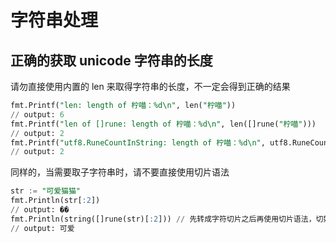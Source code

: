 # 字符串处理
<p id="5zfup1xV3LuE26Qe1hW9CR">

## 正确的获取 unicode 字符串的长度

</p>


<p id="ohP57H5dvXgpjaXGiWHjBy">

请勿直接使用内置的 len 来取得字符串的长度，不一定会得到正确的结果

</p>


<p id="bmq6EePwxarvoKUCJAKY8z">

```SQL
fmt.Printf("len: length of 柠喵：%d\n", len("柠喵"))
// output: 6
fmt.Printf("len of []rune: length of 柠喵：%d\n", len([]rune("柠喵")))
// output: 2
fmt.Printf("utf8.RuneCountInString: length of 柠喵：%d\n", utf8.RuneCountInString("柠喵"))
// output: 2
```


</p>


<p id="q5ciu1fvNprqdLWv1G66cn">

同样的，当需要取子字符串时，请不要直接使用切片语法

</p>


<p id="d16YfXtYWGogZNbvFv54Lj">

```SQL
str := "可爱猫猫"
fmt.Println(str[:2])
// output: ��
fmt.Println(string([]rune(str)[:2])) // 先转成字符切片之后再使用切片语法，切好之后再转回去
// output: 可爱
```


</p>


<p id="8XL58cFZL8hBR6anQfuB2G">



</p>


